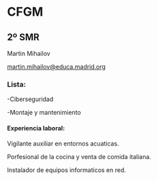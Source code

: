 # **CFGM**
## 2º SMR
Martin Mihailov 

martin.mihailov@educa.madrid.org

### Lista:

-Ciberseguridad

-Montaje y mantenimiento

#### Experiencia laboral:

Vigilante auxiliar en entornos acuaticas.

Porfesional de la cocina y venta de comida italiana.

Instalador de equipos informaticos en red.


